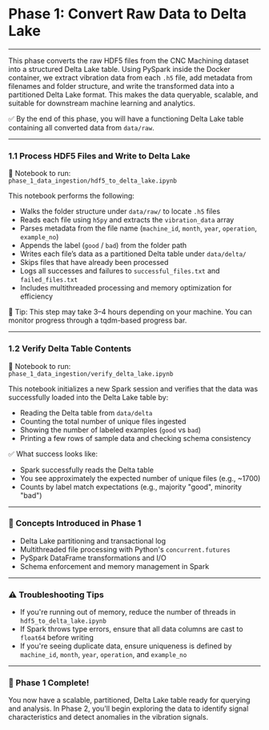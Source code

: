 # **Phase 1: Convert Raw Data to Delta Lake**
--------------------------------------------

This phase converts the raw HDF5 files from the CNC Machining dataset into a structured Delta Lake table. Using PySpark inside the Docker container, we extract vibration data from each `.h5` file, add metadata from filenames and folder structure, and write the transformed data into a partitioned Delta Lake format. This makes the data queryable, scalable, and suitable for downstream machine learning and analytics.

✅ By the end of this phase, you will have a functioning Delta Lake table containing all converted data from `data/raw`.

---

### **1.1 Process HDF5 Files and Write to Delta Lake**

📓 Notebook to run:  
`phase_1_data_ingestion/hdf5_to_delta_lake.ipynb`

This notebook performs the following:

- Walks the folder structure under `data/raw/` to locate `.h5` files
- Reads each file using `h5py` and extracts the `vibration_data` array
- Parses metadata from the file name (`machine_id`, `month`, `year`, `operation`, `example_no`)
- Appends the label (`good` / `bad`) from the folder path
- Writes each file’s data as a partitioned Delta table under `data/delta/`
- Skips files that have already been processed
- Logs all successes and failures to `successful_files.txt` and `failed_files.txt`
- Includes multithreaded processing and memory optimization for efficiency

🧠 Tip: This step may take 3–4 hours depending on your machine. You can monitor progress through a tqdm-based progress bar.

---

### **1.2 Verify Delta Table Contents**

📓 Notebook to run:  
`phase_1_data_ingestion/verify_delta_lake.ipynb`

This notebook initializes a new Spark session and verifies that the data was successfully loaded into the Delta Lake table by:

- Reading the Delta table from `data/delta`
- Counting the total number of unique files ingested
- Showing the number of labeled examples (`good` vs `bad`)
- Printing a few rows of sample data and checking schema consistency

✅ What success looks like:

- Spark successfully reads the Delta table
- You see approximately the expected number of unique files (e.g., ~1700)
- Counts by label match expectations (e.g., majority "good", minority "bad")

---

### **🧠 Concepts Introduced in Phase 1**

- Delta Lake partitioning and transactional log
- Multithreaded file processing with Python's `concurrent.futures`
- PySpark DataFrame transformations and I/O
- Schema enforcement and memory management in Spark

---

### ⚠️ Troubleshooting Tips

- If you're running out of memory, reduce the number of threads in `hdf5_to_delta_lake.ipynb`
- If Spark throws type errors, ensure that all data columns are cast to `float64` before writing
- If you're seeing duplicate data, ensure uniqueness is defined by `machine_id`, `month`, `year`, `operation`, and `example_no`

---

### 🏁 Phase 1 Complete!

You now have a scalable, partitioned, Delta Lake table ready for querying and analysis. In Phase 2, you'll begin exploring the data to identify signal characteristics and detect anomalies in the vibration signals.